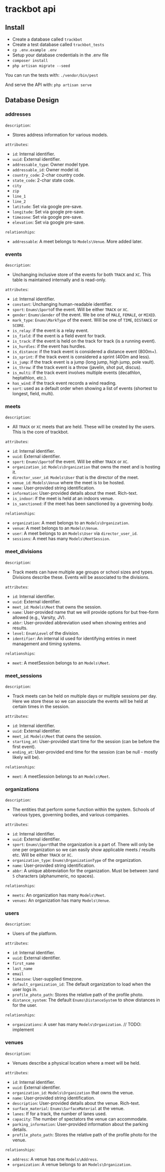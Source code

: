 # trackbot api

## Install

- Create a database called `trackbot`
- Create a test database called `trackbot_tests`
- `cp .env.example .env`
- Setup your database credentials in the .env file
- `composer install`
- `php artisan migrate --seed`

You can run the tests with:
`./vendor/bin/pest`

And serve the API with:
`php artisan serve`

## Database Design

### addresses ###

`description`:

+ Stores address information for various models.

`attributes`:

+ `id`: Internal identifier.
+ `uuid`: External identifier.
+ `addressable_type`: Owner model type.
+ `addressable_id`: Owner model id.
+ `country_code`: 2-char country code.
+ `state_code`: 2-char state code.
+ `city`
+ `zip`
+ `line_1`
+ `line_2`
+ `latitude`: Set via google pre-save.
+ `longitude`: Set via google pre-save.
+ `timezone`: Set via google pre-save.
+ `elevation`: Set via google pre-save.

`relationships`:

+ `addressable`: A meet belongs to `Models\Venue`. More added later.

### events ###

`description`:

+ Unchanging inclusive store of the events for both `TRACK` and `XC`. This table is maintained internally and is
  read-only.

`attributes`:

+ `id`: Internal identifier.
+ `constant`: Unchanging human-readable identifier.
+ `sport`: `Enums\Sport`of the event. Will be either `TRACK` or `XC`.
+ `gender`: `Enums\Gender` of the event. We be one of `MALE`, `FEMALE`, or `MIXED`.
+ `mark_type`: `Enums\MarkType` of the event. Will be one of `TIME`, `DISTANCE` or `SCORE`.
+ `is_relay`: if the event is a relay event.
+ `is_field`: if the event is a field event for track.
+ `is_track`: if the event is held on the track for track (is a running event).
+ `is_hurdles`: if the event has hurdles.
+ `is_distance`: if the track event is considered a distance event (800m+).
+ `is_sprint`: if the track event is considered a sprint (400m and less).
+ `is_jump`: if the track event is a jump (long jump, high jump, pole vault).
+ `is_throw`: if the track event is a throw (javelin, shot put, discus).
+ `is_multi`: if the track event involves multiple events (decathlon, heptathlon, etc.).
+ `has_wind`: if the track event records a wind reading.
+ `sort`: used as a default order when showing a list of events (shortest to longest, field, multi).

### meets ###

`description`:

+ All `TRACK` or `XC` meets that are held. These will be created by the users. This is the core of trackbot.

`attributes`:

+ `id`: Internal identifier.
+ `uuid`: External identifier.
+ `sport`: `Enums\Sport`of the event. Will be either `TRACK` or `XC`.
+ `organization_id`: `Models\Organization` that owns the meet and is hosting it.
+ `director_user_id`: `Models\User` that is the director of the meet.
+ `venue_id`: `Models\Venue` where the meet is to be hosted.
+ `name`: User-provided string identification.
+ `information`: User-provided details about the meet. Rich-text.
+ `is_indoor`: if the meet is held at an indoors venue.
+ `is_sanctioned`: if the meet has been sanctioned by a governing body.

`relationships`:

+ `organization`: A meet belongs to an `Models\Organization`.
+ `venue`: A meet belongs to an `Models\Venue`.
+ `user`: A meet belongs to an `Models\User` via `director_user_id`.
+ `sessions`: A meet has many `Models\MeetSession`.

### meet_divisions

`description`:

+ Track meets can have multiple age groups or school sizes and types. Divisions describe these. Events will be
  associated to the divisions.

`attributes`:

+ `id`: Internal identifier.
+ `uuid`: External identifier.
+ `meet_id`: `Models\Meet` that owns the session.
+ `name`: User-provided name that we will provide options for but free-form allowed (e.g., Varsity, JV).
+ `abbr`: User-provided abbreviation used when showing entries and results.
+ `level`: `Enum\Level` of the division.
+ `identifier`: An internal id used for identifying entries in meet management and timing systems.

`relationships`:

+ `meet`: A meetSession belongs to an `Models\Meet`.

### meet_sessions

`description`:

+ Track meets can be held on multiple days or multiple sessions per day. Here we store these so we can associate the
  events will be held at certain times in the session.

`attributes`:

+ `id`: Internal identifier.
+ `uuid`: External identifier.
+ `meet_id`: `Models\Meet` that owns the session.
+ `starting_at`: User-provided start time for the session (can be before the first event).
+ `ending_at`: User-provided end time for the session (can be null - mostly likely will be).

`relationships`:

+ `meet`: A meetSession belongs to an `Models\Meet`.

### organizations ###

`description`:

+ The entities that perform some function within the system. Schools of various types, governing bodies, and various
  companies.

`attributes`:

+ `id`: Internal identifier.
+ `uuid`: External identifier.
+ `sport`: `Enums\Sport`that the organization is a part of. There will only be one per organization so we can easily
  show applicable meets / results etc. Will be either `TRACK` or `XC`.
+ `organization_type`: `Enums\OrganizationType` of the organization.
+ `name`: User-provided string identification.
+ `abbr`: A unique abbreviation for the organization. Must be between `3`and `5` characters (alphanumeric, no spaces).

`relationships`:

+ `meets`: An organization has many `Models\Meet`.
+ `venues`: An organization has many `Models\Venue`.

### users ###

`description`:

+ Users of the platform.

`attributes`:

+ `id`: Internal identifier.
+ `uuid`: External identifier.
+ `first_name`
+ `last_name`
+ `email`
+ `timezone`: User-supplied timezone.
+ `default_organization_id`: The default organization to load when the user logs in.
+ `profile_photo_path`: Stores the relative path of the profile photo.
+ `distance_system`: The default `Enums\DistanceSystem` to show distances in for the user.

`relationships`:

+ `organizations`: A user has many `Models\Organization`. // TODO: implement

### venues ###

`description`:

+ Venues describe a physical location where a meet will be held.

`attributes`:

+ `id`: Internal identifier.
+ `uuid`: External identifier.
+ `organization_id`: `Models\Organization` that owns the venue.
+ `name`: User-provided string identification.
+ `description`: User-provided details about the venue. Rich-text.
+ `surface_material`: `Enums\SurfaceMaterial` at the venue.
+ `lanes`: If for a track, the number of lanes used.
+ `capacity`: The number of spectators the venue can accommodate.
+ `parking_information`: User-provided information about the parking details.
+ `profile_photo_path`: Stores the relative path of the profile photo for the venue.

`relationships`:

+ `address`: A venue has one `Models\Address`.
+ `organization`: A venue belongs to an `Models\Organization`.
